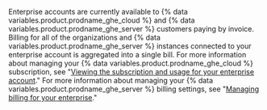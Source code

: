 Enterprise accounts are currently available to {% data variables.product.prodname_ghe_cloud %} and {% data variables.product.prodname_ghe_server %} customers paying by invoice. Billing for all of the organizations and {% data variables.product.prodname_ghe_server %} instances connected to your enterprise account is aggregated into a single bill. For more information about managing your {% data variables.product.prodname_ghe_cloud %} subscription, see "[Viewing the subscription and usage for your enterprise account](/articles/viewing-the-subscription-and-usage-for-your-enterprise-account)." For more information about managing your {% data variables.product.prodname_ghe_server %} billing settings, see "[Managing billing for your enterprise](/admin/overview/managing-billing-for-your-enterprise)."
